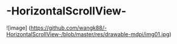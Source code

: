 # -HorizontalScrollView-
![image] (https://github.com/wangk88/-HorizontalScrollView-/blob/master/res/drawable-mdpi/img01.jpg)
